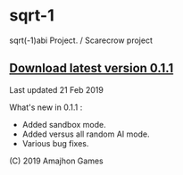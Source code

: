 # sqrt-1

sqrt(-1)abi Project. / Scarecrow project

## [Download latest version 0.1.1](https://github.com/amajhon/sqrt-1/raw/master/Builds/Sqrt-1_0.1.1.apk)
Last updated 21 Feb 2019

What's new in 0.1.1 :
 - Added sandbox mode.
 - Added versus all random AI mode.
 - Various bug fixes.

(C) 2019 Amajhon Games
